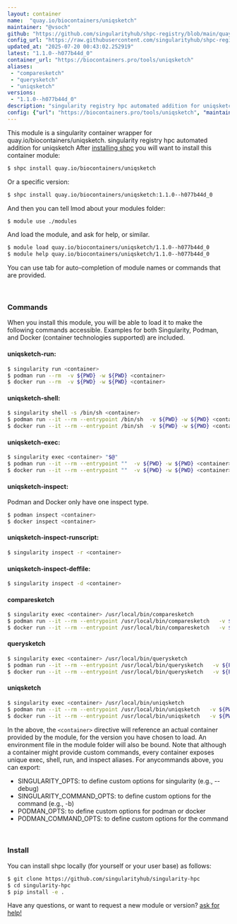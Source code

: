 ```yaml
---
layout: container
name:  "quay.io/biocontainers/uniqsketch"
maintainer: "@vsoch"
github: "https://github.com/singularityhub/shpc-registry/blob/main/quay.io/biocontainers/uniqsketch/container.yaml"
config_url: "https://raw.githubusercontent.com/singularityhub/shpc-registry/main/quay.io/biocontainers/uniqsketch/container.yaml"
updated_at: "2025-07-20 00:43:02.252919"
latest: "1.1.0--h077b44d_0"
container_url: "https://biocontainers.pro/tools/uniqsketch"
aliases:
 - "comparesketch"
 - "querysketch"
 - "uniqsketch"
versions:
 - "1.1.0--h077b44d_0"
description: "singularity registry hpc automated addition for uniqsketch"
config: {"url": "https://biocontainers.pro/tools/uniqsketch", "maintainer": "@vsoch", "description": "singularity registry hpc automated addition for uniqsketch", "latest": {"1.1.0--h077b44d_0": "sha256:599f747947a95ec1dfa9e389e8eab616c17fe47deabe1c0770ba9fa46ec8cecc"}, "tags": {"1.1.0--h077b44d_0": "sha256:599f747947a95ec1dfa9e389e8eab616c17fe47deabe1c0770ba9fa46ec8cecc"}, "docker": "quay.io/biocontainers/uniqsketch", "aliases": {"comparesketch": "/usr/local/bin/comparesketch", "querysketch": "/usr/local/bin/querysketch", "uniqsketch": "/usr/local/bin/uniqsketch"}}
---
```


This module is a singularity container wrapper for quay.io/biocontainers/uniqsketch.
singularity registry hpc automated addition for uniqsketch
After [installing shpc](#install) you will want to install this container module:


```bash
$ shpc install quay.io/biocontainers/uniqsketch
```

Or a specific version:

```bash
$ shpc install quay.io/biocontainers/uniqsketch:1.1.0--h077b44d_0
```

And then you can tell lmod about your modules folder:

```bash
$ module use ./modules
```

And load the module, and ask for help, or similar.

```bash
$ module load quay.io/biocontainers/uniqsketch/1.1.0--h077b44d_0
$ module help quay.io/biocontainers/uniqsketch/1.1.0--h077b44d_0
```

You can use tab for auto-completion of module names or commands that are provided.

<br>

### Commands

When you install this module, you will be able to load it to make the following commands accessible.
Examples for both Singularity, Podman, and Docker (container technologies supported) are included.

#### uniqsketch-run:

```bash
$ singularity run <container>
$ podman run --rm  -v ${PWD} -w ${PWD} <container>
$ docker run --rm  -v ${PWD} -w ${PWD} <container>
```

#### uniqsketch-shell:

```bash
$ singularity shell -s /bin/sh <container>
$ podman run --it --rm --entrypoint /bin/sh  -v ${PWD} -w ${PWD} <container>
$ docker run --it --rm --entrypoint /bin/sh  -v ${PWD} -w ${PWD} <container>
```

#### uniqsketch-exec:

```bash
$ singularity exec <container> "$@"
$ podman run --it --rm --entrypoint ""  -v ${PWD} -w ${PWD} <container> "$@"
$ docker run --it --rm --entrypoint ""  -v ${PWD} -w ${PWD} <container> "$@"
```

#### uniqsketch-inspect:

Podman and Docker only have one inspect type.

```bash
$ podman inspect <container>
$ docker inspect <container>
```

#### uniqsketch-inspect-runscript:

```bash
$ singularity inspect -r <container>
```

#### uniqsketch-inspect-deffile:

```bash
$ singularity inspect -d <container>
```


#### comparesketch

```bash
$ singularity exec <container> /usr/local/bin/comparesketch
$ podman run --it --rm --entrypoint /usr/local/bin/comparesketch   -v ${PWD} -w ${PWD} <container> -c " $@"
$ docker run --it --rm --entrypoint /usr/local/bin/comparesketch   -v ${PWD} -w ${PWD} <container> -c " $@"
```


#### querysketch

```bash
$ singularity exec <container> /usr/local/bin/querysketch
$ podman run --it --rm --entrypoint /usr/local/bin/querysketch   -v ${PWD} -w ${PWD} <container> -c " $@"
$ docker run --it --rm --entrypoint /usr/local/bin/querysketch   -v ${PWD} -w ${PWD} <container> -c " $@"
```


#### uniqsketch

```bash
$ singularity exec <container> /usr/local/bin/uniqsketch
$ podman run --it --rm --entrypoint /usr/local/bin/uniqsketch   -v ${PWD} -w ${PWD} <container> -c " $@"
$ docker run --it --rm --entrypoint /usr/local/bin/uniqsketch   -v ${PWD} -w ${PWD} <container> -c " $@"
```



In the above, the `<container>` directive will reference an actual container provided
by the module, for the version you have chosen to load. An environment file in the
module folder will also be bound. Note that although a container
might provide custom commands, every container exposes unique exec, shell, run, and
inspect aliases. For anycommands above, you can export:

 - SINGULARITY_OPTS: to define custom options for singularity (e.g., --debug)
 - SINGULARITY_COMMAND_OPTS: to define custom options for the command (e.g., -b)
 - PODMAN_OPTS: to define custom options for podman or docker
 - PODMAN_COMMAND_OPTS: to define custom options for the command

<br>

### Install

You can install shpc locally (for yourself or your user base) as follows:

```bash
$ git clone https://github.com/singularityhub/singularity-hpc
$ cd singularity-hpc
$ pip install -e .
```

Have any questions, or want to request a new module or version? [ask for help!](https://github.com/singularityhub/singularity-hpc/issues)